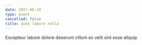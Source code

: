```yaml
---
date: 2017-06-10
type: event
cancelled: false
title: aute labore nulla
---
```

Excepteur labore dolore deserunt cillum ex velit sint esse aliquip